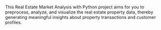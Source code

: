 This Real Estate Market Analysis with Python project aims for you to preprocess, analyze, and visualize the real estate property data, thereby generating meaningful insights about property transactions and customer profiles. 
